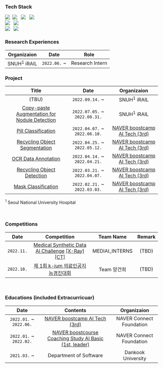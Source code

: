 <!-- ### Who Am I 👋 -->
<!-- <img align='right' src="http://mazassumnida.wtf/api/v2/generate_badge?boj=jgk09049"> -->
<!-- [![Tech Blog Badge](http://img.shields.io/badge/-Tech%20blog-black?style=flat-square&logo=github&link=https://blog.naver.com/jgk09049/)](https://blog.naver.com/jgk09049/) -->
<!-- - 🚅 Hometown : Seoul (Korea) -->
<!-- - 🌱 Currently learning : `Deep Learning`, `Computer Vision`, `Medical Data`, `Medical AI` -->

<!-- Tech Stack -->
### Tech Stack
<p align="left">
  <img src="https://img.shields.io/badge/C-A8B9CC?style=flat-square&logo=c&logoColor=white"/></a>&nbsp
<!--   <img src="https://img.shields.io/badge/C++-00599C?style=flat-square&logo=c%2B%2B&logoColor=white"/></a> &nbsp -->
  <img src="https://img.shields.io/badge/Java-007396?style=flat-square&logo=java&logoColor=white"/></a> &nbsp
<!--   <img src="https://img.shields.io/badge/Kotlin-7F52FF?style=flat-square&logo=kotlin&logoColor=white"/></a> &nbsp -->
  <img src="https://img.shields.io/badge/Python-3776AB?style=flat-square&logo=python&logoColor=white"/></a> &nbsp
  <img src="https://img.shields.io/badge/R-276DC3?style=flat-square&logo=r&logoColor=white"/></a> &nbsp
  <br>
  <img src="https://img.shields.io/badge/PyTorch-EE4C2C?style=flat-square&logo=pytorch&logoColor=white"/></a> &nbsp
  <img src="https://img.shields.io/badge/WandB-FFBE00?style=flat-square&logo=weightsandbiases&logoColor=white"/></a> &nbsp
  <br>
  <img src="https://img.shields.io/badge/Notion-000000?style=flat-square&logo=notion&logoColor=white"/></a> &nbsp
  <img src="https://img.shields.io/badge/Github-181717?style=flat-square&logo=github&logoColor=white"/></a> &nbsp
  
  
<br>  

### Research Experiences

| Organizaion | Date 	| Role |
|:-----:	|:----------:	|:-----------:|
| SNUH<sup>1</sup> iRAIL | `2022.06.` ~   | Research Intern  |


   
### Project

| Title | Date  | Organizaion |
|:-----:	|:----------:	|:-----------:|
| (TBU) | `2022.09.14.`  ~  	| SNUH<sup>1</sup> iRAIL
| [Copy-paste Augmentation for Nodule Detection](https://github.com/seoulsky-field/copy-paste-nodule-detection) | `2022.07.05.` ~ `2022.08.31.` 	| SNUH<sup>1</sup> iRAIL
| [Pill Classification](https://github.com/seoulsky-field/final-project-level3-cv-16) | `2022.04.07.` ~ `2022.06.10.` 	| [NAVER boostcamp AI Tech (3rd)](https://boostcamp.connect.or.kr/program_ai.html) 
| [Recycling Object Segmentation](https://github.com/seoulsky-field/level2-semantic-segmentation-level2-cv-16) | `2022.04.25.` ~ `2022.05.12.` 	| [NAVER boostcamp AI Tech (3rd)](https://boostcamp.connect.or.kr/program_ai.html) 
| [OCR Data Annotation](https://github.com/seoulsky-field/level2-data-annotation_cv-level2-cv-16) | `2022.04.14.` ~ `2022.04.21.` 	| [NAVER boostcamp AI Tech (3rd)](https://boostcamp.connect.or.kr/program_ai.html) 
| [Recycling Object Detection](https://github.com/seoulsky-field/level2-object-detection-level2-cv-16) | `2022.03.21.` ~ `2022.04.07.` 	| [NAVER boostcamp AI Tech (3rd)](https://boostcamp.connect.or.kr/program_ai.html) 
| [Mask Classification](https://github.com/seoulsky-field/level1-image-classification-level1-cv-12) | `2022.02.21.` ~ `2022.03.03.` 	| [NAVER boostcamp AI Tech (3rd)](https://boostcamp.connect.or.kr/program_ai.html) 

<sup>1</sup> Seoul National University Hospital

  <br>
  
### Competitions

| Date | Competition 	| Team Name | Remark |
|:-----:	|:----------:	|:-----------: |:-----------:|
| `2022.11.` | [Medical Synthetic Data AI Challenge](https://user-images.githubusercontent.com/83350060/200177302-e1028f6c-2d83-4b7e-9b8c-d077a4ca373a.jpeg) [[X-Ray]](https://urbandatathon.com/hackathon/scheduleDetail/1000)[[CT]](https://urbandatathon.com/hackathon/scheduleDetail/1001) | MEDIAI_INTERNS | (TBD)  |
| `2022.10.` | [제 1회 k-ium 의료인공지능경진대회](https://www.k-ium.com/home/index) | Team 양건희 | (TBD)  |

  <br>

### Educations (included Extracurricuar)

| Date | Contents 	| Organizaion |
|:-----:	|:----------:	|:-----------:|
| `2022.01.` ~ `2022.06.` 	| [NAVER boostcamp AI Tech (3rd)](https://boostcamp.connect.or.kr/program_ai.html) | NAVER Connect Foundation  |
| `2022.01.` ~ `2022.02.` 	| [NAVER boostcourse Coaching Study AI Basic (1st, leader)](https://post.naver.com/viewer/postView.naver?volumeNo=32888848&memberNo=34635212) | NAVER Connect Foundation  |
| `2021.03.` ~  	| Department of Software  | Dankook University |  

  


<!-- <img align='center' src="https://github-readme-stats.vercel.app/api?username=seoulsky-field" height="165"> -->


<!--
**seoulsky-field/seoulsky-field** is a ✨ _special_ ✨ repository because its `README.md` (this file) appears on your GitHub profile.

Here are some ideas to get you started:

- 🔭 I’m currently working on ...
- 🌱 I’m currently learning ...
- 👯 I’m looking to collaborate on ...
- 🤔 I’m looking for help with ...
- 💬 Ask me about ...
- 📫 How to reach me: ...
- 😄 Pronouns: ...
- ⚡ Fun fact: ...
-->
